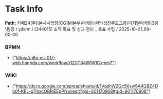 # Task Info

**Path:** 카페24(주)\본사사업장\[CG]MI본부\마케팅센터\성장주도그룹\디지털마케팅3팀\팀장 / ydkim / [344015] 조직 목표 및 성과 관리 _ 목표 수립 / 2025-10-01_00-00-00

### BPMN
- ["https://n8n-mi-017-web.hanpda.com/workflow/r12GT84lWW1Cxmm7"]

### WIKI
- ["https://docs.google.com/spreadsheets/d/1VqdhWZQc5Ksw5A4QBZ4Db0f-KEL-g7mxcOBRIEEpPNw/edit?gid=801170908#gid=801170908"]


